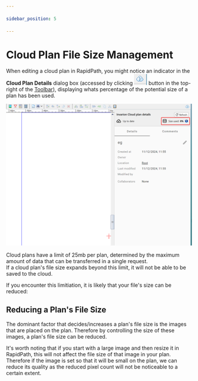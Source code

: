 ```yaml
---

sidebar_position: 5

---
```

# Cloud Plan File Size Management

When editing a cloud plan in RapidPath, you might notice an indicator in the **Cloud Plan Details** dialog box (accessed by clicking ![IC icon](./assets/ic-icon.png) button in the top-right of the [Toolbar](/docs/rapidpath/the-toolbar/the-toolbar.md)), displaying whats percentage of the potential size of a plan has been used.

![storage space](./assets/ic-file-size.png)

Cloud plans have a limit of 25mb per plan, determined by the maximum amount of data that can be transferred in a single request.<br />If a cloud plan's file size expands beyond this limit, it will not be able to be saved to the cloud.

If you encounter this limitiation, it is likely that your file's size can be reduced:

## Reducing a Plan's File Size

The dominant factor that decides/increases a plan's file size is the images that are placed on the plan. Therefore by controlling the size of these images, a plan's file size can be reduced.

It's worth noting that if you start with a large image and then resize it in RapidPath, this will not affect the file size of that image in your plan.<br />Therefore if the image is set so that it will be small on the plan, we can reduce its quality as the reduced pixel count will not be noticeable to a certain extent.
